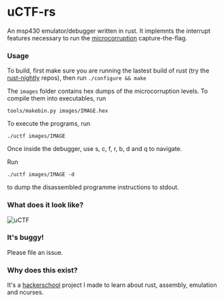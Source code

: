 uCTF-rs
===

An msp430 emulator/debugger written in rust. It implemnts the interrupt features necessary to run the [microcorruption](www.microcorruption.com) capture-the-flag.

### Usage

To build, first make sure you are running the lastest build of rust (try the [rust-nightly](https://launchpad.net/~hansjorg/+archive/rust) repos), then run
```./configure && make```

The ```images``` folder contains hex dumps of the microcorruption levels. To compile them into executables, run
```
tools/makebin.py images/IMAGE.hex
```

To execute the programs, run
```
./uctf images/IMAGE
```
Once inside the debugger, use s, c, f, r, b, d and q to navigate.

Run 
```
./uctf images/IMAGE -d
```
to dump the disassembled programme instructions to stdout.

### What does it look like?

![uCTF](tools/uCTF.png)

### It's buggy!

Please file an issue.

### Why does this exist?

It's a [hackerschool](https://www.hackerschool.com) project I made to learn about rust, assembly, emulation and ncurses.

